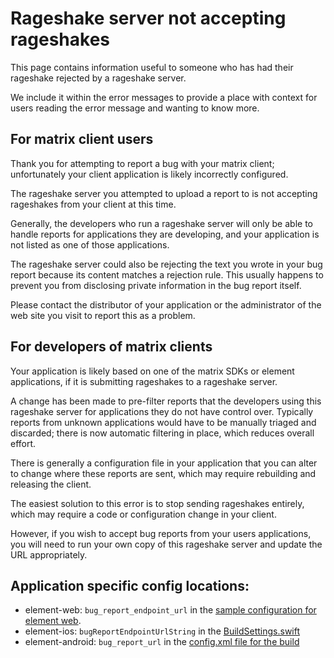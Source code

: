 # Rageshake server not accepting rageshakes

This page contains information useful to someone who has had their rageshake rejected by a rageshake server.

We include it within the error messages to provide a place with context for users reading the error message and wanting
to know more.

## For matrix client users

Thank you for attempting to report a bug with your matrix client; unfortunately your client application is likely incorrectly configured.

The rageshake server you attempted to upload a report to is not accepting rageshakes from your client at this time.

Generally, the developers who run a rageshake server will only be able to handle reports for applications they are developing,
and your application is not listed as one of those applications.

The rageshake server could also be rejecting the text you wrote in your bug report because its content matches a rejection rule. This usually happens to prevent you from disclosing private information in the bug report itself.

Please contact the distributor of your application or the administrator of the web site you visit to report this as a problem.

## For developers of matrix clients

Your application is likely based on one of the matrix SDKs or element applications, if it is submitting rageshakes to a rageshake server.

A change has been made to pre-filter reports that the developers using this rageshake server for applications they do not have control over.
Typically reports from unknown applications would have to be manually triaged and discarded; there is now automatic filtering in place, which reduces overall effort.

There is generally a configuration file in your application that you can alter to change where these reports are sent, which may require rebuilding and releasing the client.

The easiest solution to this error is to stop sending rageshakes entirely, which may require a code or configuration change in your client.

However, if you wish to accept bug reports from your users applications, you will need to run your own copy of this rageshake server and update the URL appropriately.

## Application specific config locations:
 * element-web: `bug_report_endpoint_url` in the [sample configuration for element web](https://github.com/vector-im/element-web/blob/develop/config.sample.json).
 * element-ios: `bugReportEndpointUrlString` in the [BuildSettings.swift](https://github.com/vector-im/element-ios/blob/develop/Config/BuildSettings.swift)
 * element-android: `bug_report_url` in the [config.xml file for the build](https://github.com/vector-im/element-android/blob/develop/vector-config/src/main/res/values/config.xml)
